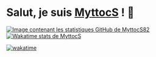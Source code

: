 # Salut, je suis [MyttocS](https://github.com/MyttocS82) ! 👋

<a href="https://github.com/MyttocS82/github-readme-stats">
  <img alt="Image contenant les statistiques GitHub de MyttocS82" src="https://github-readme-stats.vercel.app/api?username=MyttocS82&rank_icon=github">
</a>
<a href="https://github.com/MyttocS82/github-readme-stats">
  <img alt="Wakatime stats de MyttocS" src="https://github-readme-stats.vercel.app/api/wakatime?username=MyttocS&layout=compact">
</a>

[![wakatime](https://wakatime.com/badge/user/018e79e6-2949-4217-a18e-885927a7022f.svg)](https://wakatime.com/@018e79e6-2949-4217-a18e-885927a7022f)
